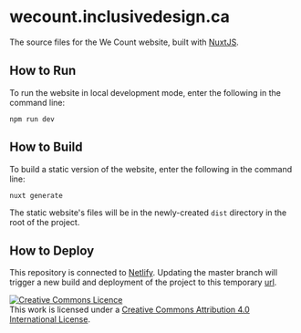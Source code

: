 # wecount.inclusivedesign.ca
The source files for the We Count website, built with [NuxtJS](https://nuxtjs.org/).

## How to Run
To run the website in local development mode, enter the following in the command line:
```
npm run dev
```
## How to Build
To build a static version of the website, enter the following in the command line: 
```
nuxt generate
```

The static website's files will be in the newly-created `dist` directory in the root of the project.

## How to Deploy
This repository is connected to [Netlify](https://netlify.com). Updating the master branch will trigger a new build and deployment of the project to this temporary [url](https://wecount.netlify.com/).



	
<a rel="license" href="http://creativecommons.org/licenses/by/4.0/"><img alt="Creative Commons Licence" style="border-width:0" src="https://i.creativecommons.org/l/by/4.0/88x31.png" /></a><br />This work is licensed under a <a rel="license" href="http://creativecommons.org/licenses/by/4.0/">Creative Commons Attribution 4.0 International License</a>.
